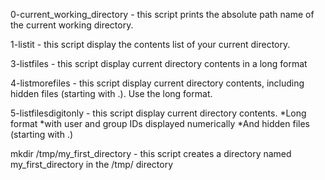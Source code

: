 0-current_working_directory - this script prints the absolute path name of the current working directory.

1-listit - this script display the contents list of your current directory.

3-listfiles - this script display current directory contents in a long format

4-listmorefiles - this script display  current directory contents, including hidden files (starting with .). Use the long format.

5-listfilesdigitonly - this script display  current directory contents.
*Long format
*with user and group IDs displayed numerically
*And hidden files (starting with .)

mkdir /tmp/my_first_directory - this script creates a directory named my_first_directory in the /tmp/ directory 